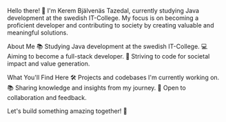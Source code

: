 Hello there! 👋 I'm Kerem Bjälvenäs Tazedal, currently studying Java development at the swedish IT-College. My focus is on becoming a proficient developer and contributing to society by creating valuable and meaningful solutions.

About Me
📚 Studying Java development at the swedish IT-College.
💻 Aiming to become a full-stack developer.
🚀 Striving to code for societal impact and value generation.

What You'll Find Here
🛠 Projects and codebases I'm currently working on.
📚 Sharing knowledge and insights from my journey.
🤝 Open to collaboration and feedback.

Let's build something amazing together! 🚀
